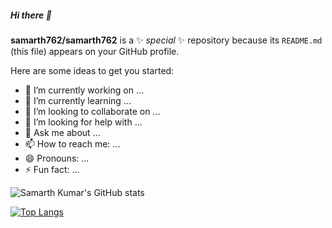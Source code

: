 ##### Hi there 👋


**samarth762/samarth762** is a ✨ _special_ ✨ repository because its `README.md` (this file) appears on your GitHub profile.

Here are some ideas to get you started:

- 🔭 I’m currently working on ...
- 🌱 I’m currently learning ...
- 👯 I’m looking to collaborate on ...
- 🤔 I’m looking for help with ...
- 💬 Ask me about ...
- 📫 How to reach me: ...
- 😄 Pronouns: ...
- ⚡ Fun fact: ...

![Samarth Kumar's GitHub stats](https://github-readme-stats.vercel.app/api?username=samarth762&show_icons=true&theme=vue)

[![Top Langs](https://github-readme-stats.vercel.app/api/top-langs/?username=samarth762&layout=compact)](https://github.com/samarth762/github-readme-stats)
